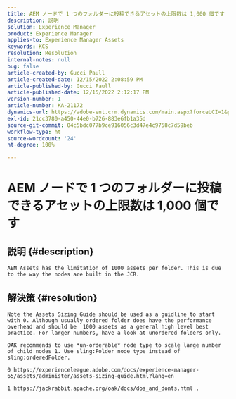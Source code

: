 ```yaml
---
title: AEM ノードで 1 つのフォルダーに投稿できるアセットの上限数は 1,000 個です
description: 説明
solution: Experience Manager
product: Experience Manager
applies-to: Experience Manager Assets
keywords: KCS
resolution: Resolution
internal-notes: null
bug: false
article-created-by: Gucci Paull
article-created-date: 12/15/2022 2:08:59 PM
article-published-by: Gucci Paull
article-published-date: 12/15/2022 2:12:17 PM
version-number: 1
article-number: KA-21172
dynamics-url: https://adobe-ent.crm.dynamics.com/main.aspx?forceUCI=1&pagetype=entityrecord&etn=knowledgearticle&id=b1bd66ff-817c-ed11-81ac-6045bd006704
exl-id: 21cc3780-a450-44e0-b726-883e6fb1a35d
source-git-commit: 04c5bdc077b9ce916056c3d47e4c9758c7d59beb
workflow-type: ht
source-wordcount: '24'
ht-degree: 100%

---
```


# AEM ノードで 1 つのフォルダーに投稿できるアセットの上限数は 1,000 個です

## 説明 {#description}


`AEM Assets has the limitation of 1000 assets per folder. This is due to the way the nodes are built in the JCR.`


## 解決策 {#resolution}


`Note the Assets Sizing Guide should be used as a guidline to start with 0. Although usually ordered folder does have the performance overhead and should be  1000 assets as a general high level best practice. For larger numbers, have a look at unordered folders only. `

`OAK recommends to use *un-orderable* node type to scale large number of child nodes 1. Use sling:Folder node type instead of sling:orderedFolder.`

`0 https://experienceleague.adobe.com/docs/experience-manager-65/assets/administer/assets-sizing-guide.html?lang=en`

`1 https://jackrabbit.apache.org/oak/docs/dos_and_donts.html .`
